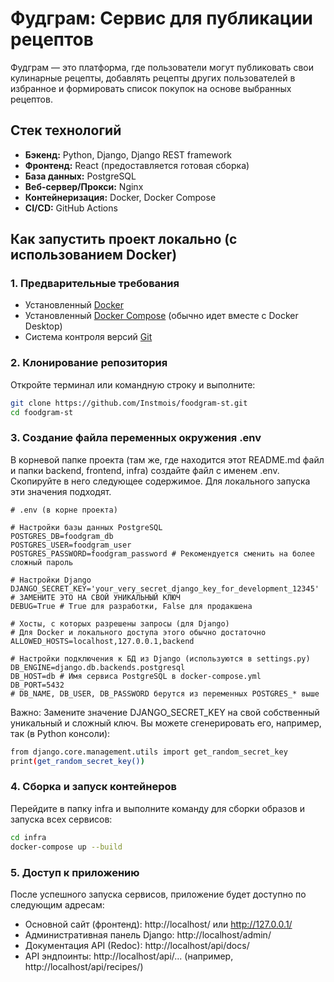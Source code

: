 # Фудграм: Сервис для публикации рецептов

Фудграм — это платформа, где пользователи могут публиковать свои кулинарные рецепты, добавлять рецепты других пользователей в избранное и формировать список покупок на основе выбранных рецептов.

## Стек технологий

*   **Бэкенд:** Python, Django, Django REST framework
*   **Фронтенд:** React (предоставляется готовая сборка)
*   **База данных:** PostgreSQL
*   **Веб-сервер/Прокси:** Nginx
*   **Контейнеризация:** Docker, Docker Compose
*   **CI/CD:** GitHub Actions

## Как запустить проект локально (с использованием Docker)

### 1. Предварительные требования

*   Установленный [Docker](https://www.docker.com/get-started)
*   Установленный [Docker Compose](https://docs.docker.com/compose/install/) (обычно идет вместе с Docker Desktop)
*   Система контроля версий [Git](https://git-scm.com/downloads)

### 2. Клонирование репозитория

Откройте терминал или командную строку и выполните:

```bash
git clone https://github.com/Instmois/foodgram-st.git
cd foodgram-st
```

### 3. Создание файла переменных окружения .env

В корневой папке проекта (там же, где находится этот README.md файл и папки backend, frontend, infra) создайте файл с именем .env.
Скопируйте в него следующее содержимое. Для локального запуска эти значения подходят.
```dotenv
# .env (в корне проекта)

# Настройки базы данных PostgreSQL
POSTGRES_DB=foodgram_db
POSTGRES_USER=foodgram_user
POSTGRES_PASSWORD=foodgram_password # Рекомендуется сменить на более сложный пароль

# Настройки Django
DJANGO_SECRET_KEY='your_very_secret_django_key_for_development_12345' # ЗАМЕНИТЕ ЭТО НА СВОЙ УНИКАЛЬНЫЙ КЛЮЧ
DEBUG=True # True для разработки, False для продакшена

# Хосты, с которых разрешены запросы (для Django)
# Для Docker и локального доступа этого обычно достаточно
ALLOWED_HOSTS=localhost,127.0.0.1,backend 

# Настройки подключения к БД из Django (используются в settings.py)
DB_ENGINE=django.db.backends.postgresql
DB_HOST=db # Имя сервиса PostgreSQL в docker-compose.yml
DB_PORT=5432
# DB_NAME, DB_USER, DB_PASSWORD берутся из переменных POSTGRES_* выше
```

Важно:
Замените значение DJANGO_SECRET_KEY на свой собственный уникальный и сложный ключ. Вы можете сгенерировать его, например, так (в Python консоли):
```bash
from django.core.management.utils import get_random_secret_key
print(get_random_secret_key())
```

### 4. Сборка и запуск контейнеров
Перейдите в папку infra и выполните команду для сборки образов и запуска всех сервисов:
```bash 
cd infra
docker-compose up --build
```

### 5. Доступ к приложению
После успешного запуска сервисов, приложение будет доступно по следующим адресам:
- Основной сайт (фронтенд): http://localhost/ или http://127.0.0.1/
- Административная панель Django: http://localhost/admin/
- Документация API (Redoc): http://localhost/api/docs/
- API эндпоинты: http://localhost/api/... (например, http://localhost/api/recipes/)